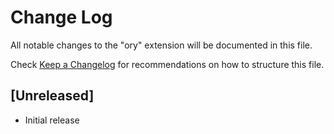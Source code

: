 # Change Log

All notable changes to the "ory" extension will be documented in this file.

Check [Keep a Changelog](http://keepachangelog.com/) for recommendations on how to structure this file.

## [Unreleased]

- Initial release